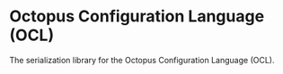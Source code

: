 # Octopus Configuration Language (OCL)

The serialization library for the Octopus Configuration Language (OCL).

